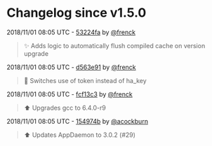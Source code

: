 # Changelog since v1.5.0

2018/11/01 08:05 UTC - [53224fa](https://github.com/hassio-addons/addon-appdaemon3/commit/53224fa2c228b39c4ec90d5c1d02e6d6d20faffb) by [@frenck](https://github.com/frenck)
> :sparkles: Adds logic to automatically flush compiled cache on version upgrade 

2018/11/01 08:05 UTC - [d563e91](https://github.com/hassio-addons/addon-appdaemon3/commit/d563e915ec6dcc4e02048fcf8321ce4bbce8fe6d) by [@frenck](https://github.com/frenck)
> :hammer: Switches use of token instead of ha_key 

2018/11/01 08:05 UTC - [fcf13c3](https://github.com/hassio-addons/addon-appdaemon3/commit/fcf13c3392c162eea6c5d8a4fb49348d3c8f598c) by [@frenck](https://github.com/frenck)
> :arrow_up: Upgrades gcc to 6.4.0-r9 

2018/11/01 08:05 UTC - [154974b](https://github.com/hassio-addons/addon-appdaemon3/commit/154974b96a7b6c08d2c5af93c6214ac4128cd159) by [@acockburn](https://github.com/acockburn)
> :arrow_up: Updates AppDaemon to 3.0.2 (#29) 

